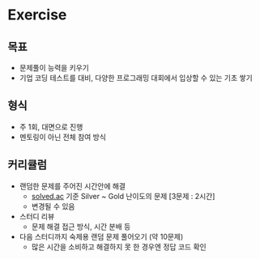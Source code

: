 # Exercise

## 목표
- 문제풀이 능력을 키우기
- 기업 코딩 테스트를 대비, 다양한 프로그래밍 대회에서 입상할 수 있는 기초 쌓기
  
## 형식
- 주 1회, 대면으로 진행
- 멘토링이 아닌 전체 참여 방식
  
## 커리큘럼
- 랜덤한 문제를 주어진 시간안에 해결
  - [solved.ac](http://solved.ac) 기준 Silver ~ Gold 난이도의 문제 [3문제 : 2시간]
  - 변경될 수 있음
- 스터디 리뷰
  - 문제 해결 접근 방식, 시간 분배 등
- 다음 스터디까지 숙제용 랜덤 문제 풀어오기 (약 10문제)
  - 많은 시간을 소비하고 해결하지 못 한 경우엔 정답 코드 확인


